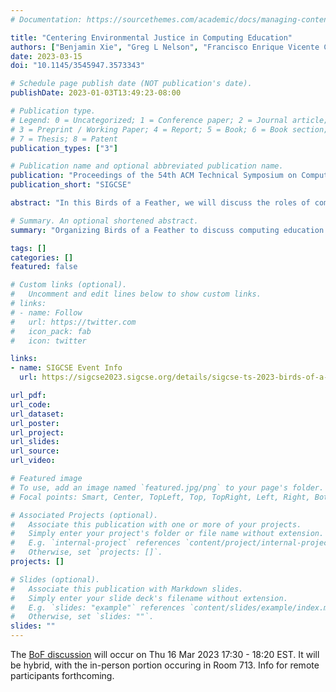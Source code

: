 ```yaml
---
# Documentation: https://sourcethemes.com/academic/docs/managing-content/

title: "Centering Environmental Justice in Computing Education"
authors: ["Benjamin Xie", "Greg L Nelson", "Francisco Enrique Vicente Castro", "Nicholas Lytle", "Briana Bettin"]
date: 2023-03-15
doi: "10.1145/3545947.3573343"

# Schedule page publish date (NOT publication's date).
publishDate: 2023-01-03T13:49:23-08:00

# Publication type.
# Legend: 0 = Uncategorized; 1 = Conference paper; 2 = Journal article;
# 3 = Preprint / Working Paper; 4 = Report; 5 = Book; 6 = Book section;
# 7 = Thesis; 8 = Patent
publication_types: ["3"]

# Publication name and optional abbreviated publication name.
publication: "Proceedings of the 54th ACM Technical Symposium on Computer Science Education V. 2"
publication_short: "SIGCSE"

abstract: "In this Birds of a Feather, we will discuss the roles of computing education in preparing students to understand and address the disparate impacts of climate change in local and global contexts. We intend to have open discussions on the challenges and opportunities related to connecting computing education with climate change and the injustices that climate change exacerbates. We will focus discussions around three questions: (1) How can we center justice-based perspectives on understanding and addressing climate change in computing education? (2) What are the relationships between computing, climate change, and overall environmental impacts? and (3) How should we reimagine traditional notions of ''development'' and ''progress'' in computing in ways that challenge how current framings within computing misunderstand or misteach computing’s environmental impacts? We invite all computing educators, researchers, administrators, practitioners and anyone else with any level of curiosity about climate change to join this discussion (because it affects all of us!). Expected outcomes for this Birds of a Feather include sharing resources and experiences to build a community for knowledge sharing and collaborations."

# Summary. An optional shortened abstract.
summary: "Organizing Birds of a Feather to discuss computing education's role in environmental justice"

tags: []
categories: []
featured: false

# Custom links (optional).
#   Uncomment and edit lines below to show custom links.
# links:
# - name: Follow
#   url: https://twitter.com
#   icon_pack: fab
#   icon: twitter

links:
- name: SIGCSE Event Info
  url: https://sigcse2023.sigcse.org/details/sigcse-ts-2023-birds-of-a-feather/20/Centering-Environmental-Justice-in-Computing-Education

url_pdf:
url_code:
url_dataset:
url_poster:
url_project:
url_slides:
url_source:
url_video:

# Featured image
# To use, add an image named `featured.jpg/png` to your page's folder. 
# Focal points: Smart, Center, TopLeft, Top, TopRight, Left, Right, BottomLeft, Bottom, BottomRight.

# Associated Projects (optional).
#   Associate this publication with one or more of your projects.
#   Simply enter your project's folder or file name without extension.
#   E.g. `internal-project` references `content/project/internal-project/index.md`.
#   Otherwise, set `projects: []`.
projects: []

# Slides (optional).
#   Associate this publication with Markdown slides.
#   Simply enter your slide deck's filename without extension.
#   E.g. `slides: "example"` references `content/slides/example/index.md`.
#   Otherwise, set `slides: ""`.
slides: ""
---
```


The [BoF discussion](https://sigcse2023.sigcse.org/details/sigcse-ts-2023-birds-of-a-feather/20/Centering-Environmental-Justice-in-Computing-Education) will occur on Thu 16 Mar 2023 17:30 - 18:20 EST. It will be hybrid, with the in-person portion occuring in Room 713. Info for remote participants forthcoming.